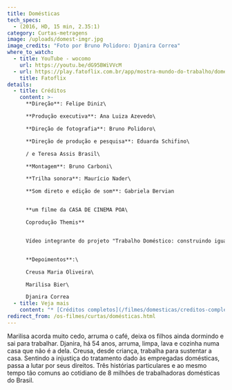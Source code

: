 ```yaml
---
title: Domésticas
tech_specs:
  - (2016, HD, 15 min, 2.35:1)
category: Curtas-metragens
image: /uploads/domest-imgr.jpg
image_credits: "Foto por Bruno Polidoro: Djanira Correa"
where_to_watch:
  - title: YouTube - wocomo
    url: https://youtu.be/dG95BWiVVcM
  - url: https://play.fatoflix.com.br/app/mostra-mundo-do-trabalho/domesticas
    title: Fatoflix
details:
  - title: Créditos
    content: >-
      **Direção**: Felipe Diniz\

      **Produção executiva**: Ana Luiza Azevedo\

      **Direção de fotografia**: Bruno Polidoro\

      **Direção de produção e pesquisa**: Eduarda Schifino\

      / e Teresa Assis Brasil\

      **Montagem**: Bruno Carboni\

      **Trilha sonora**: Maurício Nader\

      **Som direto e edição de som**: Gabriela Bervian


      **um filme da CASA DE CINEMA POA\

      Coprodução Themis**


      Vídeo integrante do projeto "Trabalho Doméstico: construindo igualdade no Brasil"


      **Depoimentos**:\

      Creusa Maria Oliveira\

      Marilisa Bier\

      Djanira Correa
  - title: Veja mais
    content: "* [Créditos completos](/filmes/domesticas/creditos-completos/)"
redirect_from: /os-filmes/curtas/domésticas.html
---
```

Marilisa acorda muito cedo, arruma o café, deixa os filhos ainda dormindo e sai para trabalhar. Djanira, há 54 anos, arruma, limpa, lava e cozinha numa casa que não é a dela. Creusa, desde criança, trabalha para sustentar a casa. Sentindo a injustiça do tratamento dado às empregadas domésticas, passa a lutar por seus direitos. Três histórias particulares e ao mesmo tempo tão comuns ao cotidiano de 8 milhões de trabalhadoras domésticas do Brasil.
